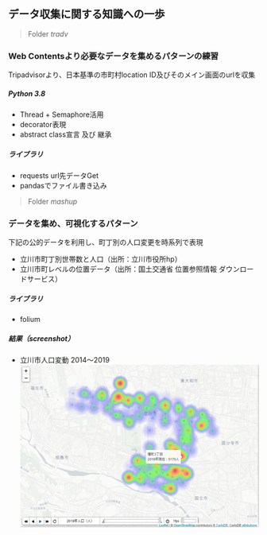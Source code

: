 データ収集に関する知識への一歩
---

> Folder *tradv* 
### Web Contentsより必要なデータを集めるパターンの練習

Tripadvisorより、日本基準の市町村location ID及びそのメイン画面のurlを収集

##### Python 3.8
- Thread + Semaphore活用
- decorator表現
- abstract class宣言 及び 継承

##### ライブラリ
- requests url先データGet
- pandasでファイル書き込み


> Folder *mashup*
### データを集め、可視化するパターン

下記の公的データを利用し、町丁別の人口変更を時系列で表現
- 立川市町丁別世帯数と人口（出所：立川市役所hp）
- 立川市町レベルの位置データ（出所：国土交通省 位置参照情報 ダウンロードサービス）

##### ライブラリ
- folium

##### 結果（screenshot）
- 立川市人口変動 2014～2019  
![立川市人口変動 2014～2019](https://github.com/yusunu/repo_py_web_crawling/blob/master/mashup/result.png)

